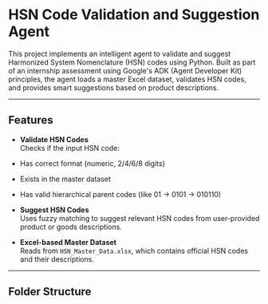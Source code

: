 #  HSN Code Validation and Suggestion Agent

This project implements an intelligent agent to validate and suggest Harmonized System Nomenclature (HSN) codes using Python. Built as part of an internship assessment using Google's ADK (Agent Developer Kit) principles, the agent loads a master Excel dataset, validates HSN codes, and provides smart suggestions based on product descriptions.

---

##  Features

-  **Validate HSN Codes**  
  Checks if the input HSN code:
  - Has correct format (numeric, 2/4/6/8 digits)
  - Exists in the master dataset
  - Has valid hierarchical parent codes (like 01 → 0101 → 010110)

-  **Suggest HSN Codes**  
  Uses fuzzy matching to suggest relevant HSN codes from user-provided product or goods descriptions.

-  **Excel-based Master Dataset**  
  Reads from `HSN_Master_Data.xlsx`, which contains official HSN codes and their descriptions.

---

##  Folder Structure

